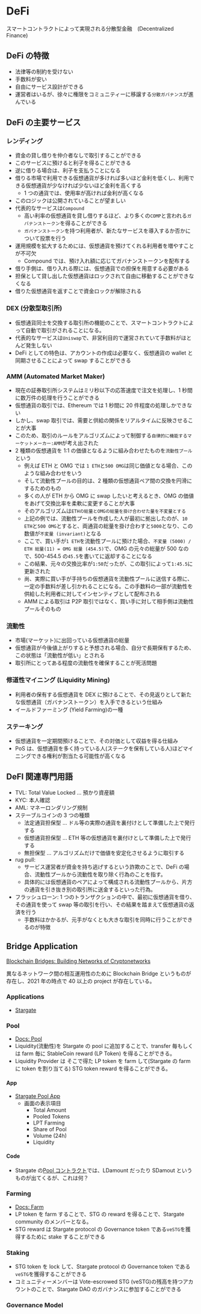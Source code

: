# DeFi

スマートコントラクトによって実現される分散型金融　(Decentralized Finance)

## DeFi の特徴

- 法律等の制約を受けない
- 手数料が安い
- 自由にサービス設計ができる
- 運営者はいるが、徐々に権限をコミュニティーに移譲する`分散ガバナンス`が進んでいる

## DeFi の主要サービス

### レンディング

- 資金の貸し借りを仲介者なしで取引することができる
- このサービスに預けると利子を得ることができる
- 逆に借りる場合は、利子を支払うことになる
- 借りる市場で利用できる仮想通貨が多ければ多いほど金利を低くし、利用できる仮想通貨が少なければ少ないほど金利を高くする
  - 1 つの通貨では、使用率が高ければ金利が高くなる
- このロジックは公開されていることが望ましい
- 代表的なサービスは`Compound`
  - 高い利率の仮想通貨を貸し借りするほど、より多くの`COMP`と言われる`ガバナンストークン`を得ることができる
  - `ガバナンストークン`を持つ利用者が、新たなサービスを導入するか否かについて投票を行う
- 運用規模を拡大するためには、仮想通貨を預けてくれる利用者を増やすことが不可欠
  - Compound では、預け入れ額に応じてガバナンストークンを配布する
- 借り手側は、借り入れる際には、仮想通貨での担保を用意する必要がある
- 担保として貸し出した仮想通貨はロックされて自由に移動することができなくなる
- 借りた仮想通貨を返すことで資金ロックが解除される

### DEX (分散型取引所)

- 仮想通貨同士を交換する取引所の機能のことで、スマートコントラクトによって自動で取引がされることになる。
- 代表的なサービスは`Uniswap`で、非営利目的で運営されていて手数料がほとんど発生しない
- DeFi としての特色は、アカウントの作成は必要なく、仮想通貨の wallet と同期させることによって swap することができる

### AMM (Automated Market Maker)

- 現在の証券取引所システムはミリ秒以下の応答速度で注文を処理し、1 秒間に数万件の処理を行うことができる
- 仮想通貨の取引では、Ethereum では 1 秒間に 20 件程度の処理しかできない
- しかし、swap 取引では、需要と供給の関係をリアルタイムに反映させることが大事
- このため、取引のルールをアルゴリズムによって制御する`自律的に機能するマーケットメーカー:AMM`が考え出された
- 2 種類の仮想通貨を 1:1 の価値となるように組み合わせたものを`流動性プール`という
  - 例えば ETH と OMG では `1 ETH`と`500 OMG`は同じ価値となる場合、このような組み合わせをいう
  - そして流動性プールの目的は、2 種類の仮想通貨ペア間の交換を円滑にするためのもの
  - 多くの人が ETH から OMG に swap したいと考えるとき、OMG の価値をあげて交換比率を柔軟に変更することが大事
  - そのアルゴリズムは`ETHの総量とOMGの総量を掛け合わせた量を不変量とする`
  - 上記の例では、流動性プールを作成した人が最初に拠出したのが、`10 ETH`と`500 OMG`とすると、両通貨の総量を掛け合わすと`5000`となり、この数値が`不変量 (invariant)`となる
  - ここで、買い手が`1 ETH`を流動性プールに預けた場合、`不変量 (5000) / ETH 総量(11) = OMG 総量 (454.5)`で、OMG の元々の総量が 500 なので、500-454.5 の`45.5`を書いてに返却することになる
  - この結果、元々の交換比率が`1:50`だったが、この取引によって`1:45.5`に更新された
  - 尚、実際に買い手が手持ちの仮想通貨を流動性プールに送信する際に、一定の手数料が差し引かれることになる。この手数料の一部が流動性を供給した利用者に対してインセンティブとして配布される
  - AMM による取引は P2P 取引ではなく、買い手に対して相手側は流動性プールそのもの

### 流動性

- 市場(マーケット)に出回っている仮想通貨の総量
- 仮想通貨が今後値上がりすると予想される場合、自分で長期保有するため、この状態は「流動性が低い」とされる
- 取引所にとってある程度の流動性を確保することが死活問題

### 修道性マイニング (Liquidity Mining)

- 利用者の保有する仮想通貨を DEX に預けることで、その見返りとして新たな仮想通貨（ガバナンストークン）を入手できるという仕組み
- イールドファーミング (Yield Farming)の一種

### ステーキング

- 仮想通貨を一定期間預けることで、その対価として収益を得る仕組み
- PoS は、仮想通貨を多く持っている人(ステークを保有している人)ほどマイニングできる権利が割当たる可能性が高くなる

## DeFI 関連専門用語

- TVL: Total Value Locked ... 預かり資産額
- KYC: 本人確認
- AML: マネーロンダリング規制
- ステーブルコインの 3 つの種類
  - 法定通貨担保型 ... ドル等の実際の通貨を裏付けとして準備した上で発行する
  - 仮想通貨担保型 ... ETH 等の仮想通貨を裏付けとして準備した上で発行する
  - 無担保型 ... アルゴリズムだけで価値を安定化させるように取引する
- rug pull:
  - サービス運営者が資金を持ち逃げするという詐欺のことで、DeFi の場合、流動性プールから流動性を取り除く行為のことを指す。
  - 具体的には仮想通貨のペアによって構成される流動性プールから、片方の通貨を引き抜き別の取引所に送金するといった行為。
- フラッシュローン: 1 つのトランザクションの中で、最初に仮想通貨を借り、その通貨を使って swap 等の取引を行い、その結果を踏まえて仮想通貨の返済を行う
  - 手数料はかかるが、元手がなくとも大きな取引を同時に行うことができるのが特徴

## Bridge Application

[Blockchain Bridges: Building Networks of Cryptonetworks](https://medium.com/1kxnetwork/blockchain-bridges-5db6afac44f8)

異なるネットワーク間の相互運用性のために Blockchain Bridge というものが存在し、2021 年の時点で 40 以上の project が存在している。

### Applications

- [Stargate](https://stargate.finance/)

### Pool

- [Docs: Pool](https://stargateprotocol.gitbook.io/stargate/v/user-docs/stargate-features/pool)
- Liquidity(流動性)を Stargate の pool に追加することで、transfer 毎もしくは farm 毎に StableCoin reward (LP Token) を得ることができる。
- Liquidity Provider は そこで得た LP token を farm して(Stargate の farm に token を割り当てる) STG token reward を得ることができる。

#### App

- [Stargate Pool App](https://stargate.finance/pool)
  - 画面の表示項目
    - Total Amount
    - Pooled Tokens
    - LPT Farming
    - Share of Pool
    - Volume (24h)
    - Liquidity

#### Code

- Stargate の[Pool コントラクト](https://github.com/stargate-protocol/stargate/blob/c647a3a647fc693c38b16ef023c54e518b46e206/contracts/Pool.sol#L491)では、LDamount だったり SDamout というものが出てくるが、これは何？

### Farming

- [Docs: Farm](https://stargateprotocol.gitbook.io/stargate/v/user-docs/stargate-features/farm)
- LP token を farm することで、STG の reward を得ることで、Stargate community のメンバーとなる。
- STG reward は Stargate protocol の Governance token である`veSTG`を獲得するために stake することができる

### Staking

- STG token を lock して、Stargate protocol の Governance token である`veSTG`を獲得することができる
- コミュニティーメンバーは Vote-escrowed STG (veSTG)の残高を持つアカウントのことで、Stargate DAO のガバナンスに参加することができる

### Governance Model
